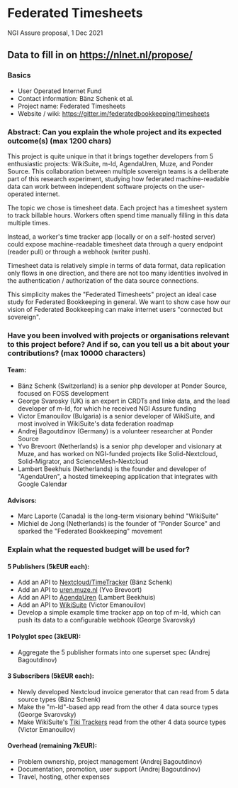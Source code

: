 # Federated Timesheets

NGI Assure proposal, 1 Dec 2021

## Data to fill in on https://nlnet.nl/propose/
### Basics
* User Operated Internet Fund
* Contact information: Bänz Schenk et al.
* Project name: Federated Timesheets
* Website / wiki: https://gitter.im/federatedbookkeeping/timesheets
### Abstract: Can you explain the whole project and its expected outcome(s) (max 1200 chars)
This project is quite unique in that it brings together developers from 5 enthusiastic projects:
WikiSuite, m-ld, AgendaUren, Muze, and Ponder Source. This collaboration between multiple sovereign teams
is a deliberate part of this research experiment, studying how federated machine-readable data can work
between independent software projects on the user-operated internet.

The topic we chose is timesheet data. Each project has a timesheet system to track billable hours.
Workers often spend time manually filling in this data multiple times.

Instead, a worker's time tracker app (locally or on a self-hosted server) could expose machine-readable
timesheet data through a query endpoint (reader pull) or through a webhook (writer push).

Timesheet data is relatively simple in terms of data format, data replication only flows in one direction,
and there are not too many identities involved in the authentication / authorization of the data source connections.

This simplicity makes the "Federated Timesheets" project an ideal case study for Federated Bookkeeping in general.
We want to show case how our vision of Federated Bookkeeping can make internet users "connected but sovereign".

### Have you been involved with projects or organisations relevant to this project before? And if so, can you tell us a bit about your contributions? (max 10000 characters)
#### Team:

* Bänz Schenk (Switzerland) is a senior php developer at Ponder Source, focused on FOSS development
* George Svarosky (UK) is an expert in CRDTs and linke data, and the lead developer of m-ld, for which he received NGI Assure funding
* Victor Emanouilov (Bulgaria) is a senior developer of WikiSuite, and most involved in WikiSuite's data federation roadmap
* Andrej Bagoutdinov (Germany) is a volunteer researcher at Ponder Source
* Yvo Brevoort (Netherlands) is a senior php developer and visionary at Muze, and has worked on NGI-funded projects like Solid-Nextcloud, Solid-Migrator, and ScienceMesh-Nextcloud
* Lambert Beekhuis (Netherlands) is the founder and developer of "AgendaUren", a hosted timekeeping application that integrates with Google Calendar

#### Advisors:
* Marc Laporte (Canada) is the long-term visionary behind "WikiSuite"
* Michiel de Jong (Netherlands) is the founder of "Ponder Source" and sparked the "Federated Bookkeeping" movement


### Explain what the requested budget will be used for?
#### 5 Publishers (5kEUR each):
* Add an API to [Nextcloud/TimeTracker](https://apps.nextcloud.com/apps/timetracker) (Bänz Schenk)
* Add an API to [uren.muze.nl](https://uren.muze.nl) (Yvo Brevoort)
* Add an API to [AgendaUren](https://agenda-uren.nl) (Lambert Beekhuis)
* Add an API to [WikiSuite](https://wikisuite.org/) (Victor Emanouilov)
* Develop a simple example time tracker app on top of m-ld, which can push its data to a configurable webhook (George Svarovsky)

#### 1 Polyglot spec (3kEUR):
* Aggregate the 5 publisher formats into one superset spec (Andrej Bagoutdinov)

#### 3 Subscribers (5kEUR each):
* Newly developed Nextcloud invoice generator that can read from 5 data source types (Bänz Schenk)
* Make the "m-ld"-based app read from the other 4 data source types (George Svarovsky)
* Make WikiSuite's [Tiki Trackers](https://doc.tiki.org/Trackers) read from the other 4 data source types (Victor Emanouilov)

#### Overhead (remaining 7kEUR):
* Problem ownership, project management (Andrej Bagoutdinov)
* Documentation, promotion, user support (Andrej Bagoutdinov)
* Travel, hosting, other expenses
